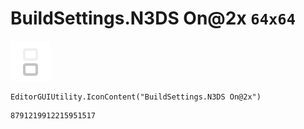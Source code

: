 # BuildSettings.N3DS On@2x `64x64`
<img src="/img/BuildSettings.N3DS%20On@2x.png" width=64 height=64>

``` CSharp
EditorGUIUtility.IconContent("BuildSettings.N3DS On@2x")
```
```
8791219912215951517
```

